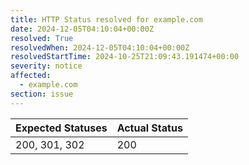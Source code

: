 ```yaml
---
title: HTTP Status resolved for example.com
date: 2024-12-05T04:10:04+00:00Z
resolved: True
resolvedWhen: 2024-12-05T04:10:04+00:00Z
resolvedStartTime: 2024-10-25T21:09:43.191474+00:00
severity: notice
affected:
  - example.com
section: issue
---
```


| Expected Statuses | Actual Status  |
|-------------------|----------------|
| 200, 301, 302 | 200 |
